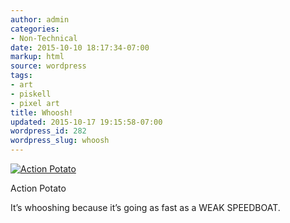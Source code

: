 ```yaml
---
author: admin
categories:
- Non-Technical
date: 2015-10-10 18:17:34-07:00
markup: html
source: wordpress
tags:
- art
- piskell
- pixel art
title: Whoosh!
updated: 2015-10-17 19:15:58-07:00
wordpress_id: 282
wordpress_slug: whoosh
---
```

[![Action Potato](https://blog.za3k.com/wp-content/uploads/2015/10/action-potato-300x300.png)](https://blog.za3k.com/wp-content/uploads/2015/10/action-potato.png)

Action Potato

It’s whooshing because it’s going as fast as a WEAK SPEEDBOAT.

